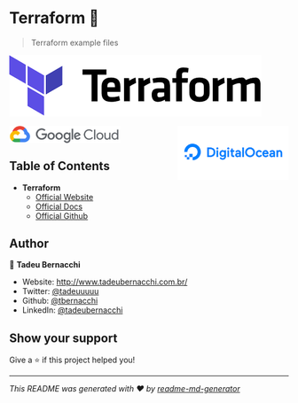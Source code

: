 <h1 align="">Terraform 👋</h1>
<p>
</p>

> Terraform example files

![Terraform](/.github/assets/img/terraform-logo.png)

<div align=>
	<img align="right" width="200px" src=/.github/assets/img/digital-ocean-logo.png>
</div>

<div align=>
	<img align="center" width="200px" src=/.github/assets/img/google-cloud-logo.png>
</div>

## Table of Contents

* **Terraform**  
  * [Official Website](https://www.terraform.io/)
  * [Official Docs](https://www.terraform.io/docs/index.html)
  * [Official Github](https://github.com/hashicorp/terraform)

## Author

👤 **Tadeu Bernacchi**

* Website: http://www.tadeubernacchi.com.br/
* Twitter: [@tadeuuuuu](https://twitter.com/tadeuuuuu)
* Github: [@tbernacchi](https://github.com/tbernacchi)
* LinkedIn: [@tadeubernacchi](https://linkedin.com/in/tadeubernacchi)

## Show your support

Give a ⭐️ if this project helped you!

***
_This README was generated with ❤️ by [readme-md-generator](https://github.com/kefranabg/readme-md-generator)_
